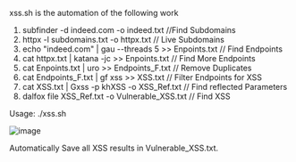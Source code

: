 xss.sh is the automation of the following work

1. subfinder -d indeed.com -o indeed.txt                                //Find Subdomains
2. httpx -l subdomains.txt -o httpx.txt                                 // Live Subdomains
3. echo "indeed.com" | gau --threads 5 >> Enpoints.txt                  // Find Endpoints
4. cat httpx.txt | katana -jc >> Enpoints.txt                           // Find More Endpoints  
5. cat Enpoints.txt | uro >> Endpoints_F.txt                            // Remove Duplicates
6. cat Endpoints_F.txt | gf xss >> XSS.txt                              // Filter Endpoints for XSS
7. cat XSS.txt | Gxss -p khXSS -o XSS_Ref.txt                           // Find reflected Parameters
8. dalfox file XSS_Ref.txt -o Vulnerable_XSS.txt                        // Find XSS

Usage:
./xss.sh

![image](https://github.com/dirtycoder0124/xss/assets/16449867/480b5b4e-4fb8-45f6-81f3-2bb15fa4ad8c)

Automatically Save all XSS results in Vulnerable_XSS.txt.
